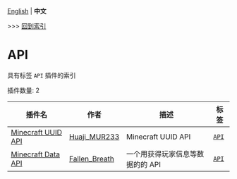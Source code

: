 [English](readme.md) | **中文**

\>\>\> [回到索引](/readme-zh_cn.md)

# API

具有标签 `API` 插件的索引

插件数量: 2

| 插件名 | 作者 | 描述 | 标签 |
| --- | --- | --- | --- |
| [Minecraft UUID API](/plugins/mc_uuid/readme-zh_cn.md) | [Huaji_MUR233](https://github.com/HuajiMUR233) | Minecraft UUID API | [`API`](/labels/api/readme-zh_cn.md) |
| [Minecraft Data API](/plugins/minecraft_data_api/readme-zh_cn.md) | [Fallen_Breath](https://github.com/Fallen-Breath) | 一个用获得玩家信息等数据的的 API | [`API`](/labels/api/readme-zh_cn.md) |

